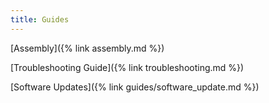 ```yaml
---
title: Guides
---
```


[Assembly]({% link assembly.md %})

[Troubleshooting Guide]({% link troubleshooting.md %})

[Software Updates]({% link guides/software_update.md %})